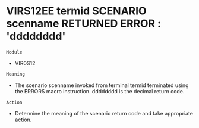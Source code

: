 # VIRS12EE termid SCENARIO scenname RETURNED ERROR : 'dddddddd'

`Module`
- VIR0S12

`Meaning`
- The scenario scenname invoked from terminal termid terminated using the ERROR$ macro instruction. dddddddd is the decimal return code.

`Action`
- Determine the meaning of the scenario return code and take appropriate action.
